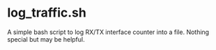 # log_traffic.sh
A simple bash script to log RX/TX interface counter into a file. Nothing special but may be helpful.
